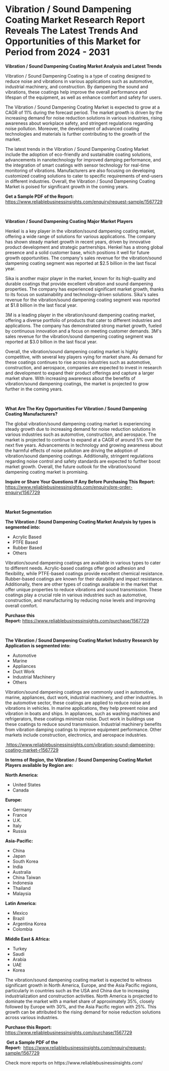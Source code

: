 <p><h1>Vibration / Sound Dampening Coating Market Research Report Reveals The Latest Trends And Opportunities of this Market for Period from 2024 - 2031</h1></p><p><strong>Vibration / Sound Dampening Coating Market Analysis and Latest Trends</strong></p>
<p><p>Vibration / Sound Dampening Coating is a type of coating designed to reduce noise and vibrations in various applications such as automotive, industrial machinery, and construction. By dampening the sound and vibrations, these coatings help improve the overall performance and lifespan of the equipment, as well as enhance comfort and safety for users.</p><p>The Vibration / Sound Dampening Coating Market is expected to grow at a CAGR of 11% during the forecast period. The market growth is driven by the increasing demand for noise reduction solutions in various industries, rising awareness about workplace safety, and stringent regulations regarding noise pollution. Moreover, the development of advanced coating technologies and materials is further contributing to the growth of the market.</p><p>The latest trends in the Vibration / Sound Dampening Coating Market include the adoption of eco-friendly and sustainable coating solutions, advancements in nanotechnology for improved damping performance, and the integration of smart coatings with sensor technology for real-time monitoring of vibrations. Manufacturers are also focusing on developing customized coating solutions to cater to specific requirements of end-users in different industries. Overall, the Vibration / Sound Dampening Coating Market is poised for significant growth in the coming years.</p></p>
<p><strong>Get a Sample PDF of the Report:&nbsp;</strong> <a href="https://www.reliablebusinessinsights.com/enquiry/request-sample/1567729">https://www.reliablebusinessinsights.com/enquiry/request-sample/1567729</a></p>
<p>&nbsp;</p>
<p><strong>Vibration / Sound Dampening Coating Major Market Players</strong></p>
<p><p>Henkel is a key player in the vibration/sound dampening coating market, offering a wide range of solutions for various applications. The company has shown steady market growth in recent years, driven by innovative product development and strategic partnerships. Henkel has a strong global presence and a solid customer base, which positions it well for future growth opportunities. The company's sales revenue for the vibration/sound dampening coating segment was reported at $2.5 billion in the last fiscal year.</p><p>Sika is another major player in the market, known for its high-quality and durable coatings that provide excellent vibration and sound dampening properties. The company has experienced significant market growth, thanks to its focus on sustainability and technology-driven solutions. Sika's sales revenue for the vibration/sound dampening coating segment was reported at $1.8 billion in the last fiscal year.</p><p>3M is a leading player in the vibration/sound dampening coating market, offering a diverse portfolio of products that cater to different industries and applications. The company has demonstrated strong market growth, fueled by continuous innovation and a focus on meeting customer demands. 3M's sales revenue for the vibration/sound dampening coating segment was reported at $3.0 billion in the last fiscal year.</p><p>Overall, the vibration/sound dampening coating market is highly competitive, with several key players vying for market share. As demand for these coatings continues to rise across industries such as automotive, construction, and aerospace, companies are expected to invest in research and development to expand their product offerings and capture a larger market share. With increasing awareness about the benefits of vibration/sound dampening coatings, the market is projected to grow further in the coming years.</p></p>
<p>&nbsp;</p>
<p><strong>What Are The Key Opportunities For Vibration / Sound Dampening Coating Manufacturers?</strong></p>
<p><p>The global vibration/sound dampening coating market is experiencing steady growth due to increasing demand for noise reduction solutions in various industries such as automotive, construction, and aerospace. The market is projected to continue to expand at a CAGR of around 5% over the next five years. Advancements in technology and growing awareness about the harmful effects of noise pollution are driving the adoption of vibration/sound dampening coatings. Additionally, stringent regulations regarding noise control and safety standards are expected to further boost market growth. Overall, the future outlook for the vibration/sound dampening coating market is promising.</p></p>
<p><strong>Inquire or Share Your Questions If Any Before Purchasing This Report:</strong> <a href="https://www.reliablebusinessinsights.com/enquiry/pre-order-enquiry/1567729">https://www.reliablebusinessinsights.com/enquiry/pre-order-enquiry/1567729</a></p>
<p>&nbsp;</p>
<p><strong>Market Segmentation</strong></p>
<p><strong>The Vibration / Sound Dampening Coating Market Analysis by types is segmented into:</strong></p>
<p><ul><li>Acrylic Based</li><li>PTFE Based</li><li>Rubber Based</li><li>Others</li></ul></p>
<p><p>Vibration/sound dampening coatings are available in various types to cater to different needs. Acrylic-based coatings offer good adhesion and flexibility, while PTFE-based coatings provide excellent chemical resistance. Rubber-based coatings are known for their durability and impact resistance. Additionally, there are other types of coatings available in the market that offer unique properties to reduce vibrations and sound transmission. These coatings play a crucial role in various industries such as automotive, construction, and manufacturing by reducing noise levels and improving overall comfort.</p></p>
<p><strong>Purchase this Report:&nbsp;</strong><a href="https://www.reliablebusinessinsights.com/purchase/1567729">https://www.reliablebusinessinsights.com/purchase/1567729</a></p>
<p>&nbsp;</p>
<p><strong>The Vibration / Sound Dampening Coating Market Industry Research by Application is segmented into:</strong></p>
<p><ul><li>Automotive</li><li>Marine</li><li>Appliances</li><li>Duct Work</li><li>Industrial Machinery</li><li>Others</li></ul></p>
<p><p>Vibration/sound dampening coatings are commonly used in automotive, marine, appliances, duct work, industrial machinery, and other industries. In the automotive sector, these coatings are applied to reduce noise and vibrations in vehicles. In marine applications, they help prevent noise and vibration in boats and ships. In appliances, such as washing machines and refrigerators, these coatings minimize noise. Duct work in buildings use these coatings to reduce sound transmission. Industrial machinery benefits from vibration damping coatings to improve equipment performance. Other markets include construction, electronics, and aerospace industries.</p></p>
<p><a href="https://www.reliablebusinessinsights.com/vibration-sound-dampening-coating-market-r1567729">&nbsp;https://www.reliablebusinessinsights.com/vibration-sound-dampening-coating-market-r1567729</a></p>
<p><strong>In terms of Region, the Vibration / Sound Dampening Coating Market Players available by Region are:</strong></p>
<p>
    <p> <strong> North America: </strong>
        <ul>
            <li>United States</li>
            <li>Canada</li>
        </ul>
        </p> 
    <p> <strong> Europe: </strong>
        <ul>
            <li>Germany</li>
            <li>France</li>
            <li>U.K.</li>
            <li>Italy</li>
            <li>Russia</li>
        </ul>
        </p> 
    <p> <strong> Asia-Pacific: </strong>
        <ul>
            <li>China</li>
            <li>Japan</li>
            <li>South Korea</li>
            <li>India</li>
            <li>Australia</li>
            <li>China Taiwan</li>
            <li>Indonesia</li>
            <li>Thailand</li>
            <li>Malaysia</li>
        </ul>
        </p> 
    <p> <strong> Latin America: </strong>
        <ul>
            <li>Mexico</li>
            <li>Brazil</li>
            <li>Argentina Korea</li>
            <li>Colombia</li>
        </ul>
        </p> 
    <p> <strong> Middle East & Africa: </strong>
        <ul>
            <li>Turkey</li>
            <li>Saudi</li>
            <li>Arabia</li>
            <li>UAE</li>
            <li>Korea</li>
        </ul>
    </p>
    </p>
<p><p>The vibration/sound dampening coating market is expected to witness significant growth in North America, Europe, and the Asia Pacific regions, particularly in countries such as the USA and China due to increasing industrialization and construction activities. North America is projected to dominate the market with a market share of approximately 35%, closely followed by Europe with 30%, and the Asia Pacific region with 25%. This growth can be attributed to the rising demand for noise reduction solutions across various industries.</p></p>
<p><strong>Purchase this Report: </strong><a href="https://www.reliablebusinessinsights.com/purchase/1567729">https://www.reliablebusinessinsights.com/purchase/1567729</a></p>
<p>&nbsp;<strong>Get a Sample PDF of the Report:&nbsp;&nbsp;</strong><a href="https://www.reliablebusinessinsights.com/enquiry/request-sample/1567729">https://www.reliablebusinessinsights.com/enquiry/request-sample/1567729</a></p>
<p><strong></strong></p>
<p>Check more reports on https://www.reliablebusinessinsights.com/</p>